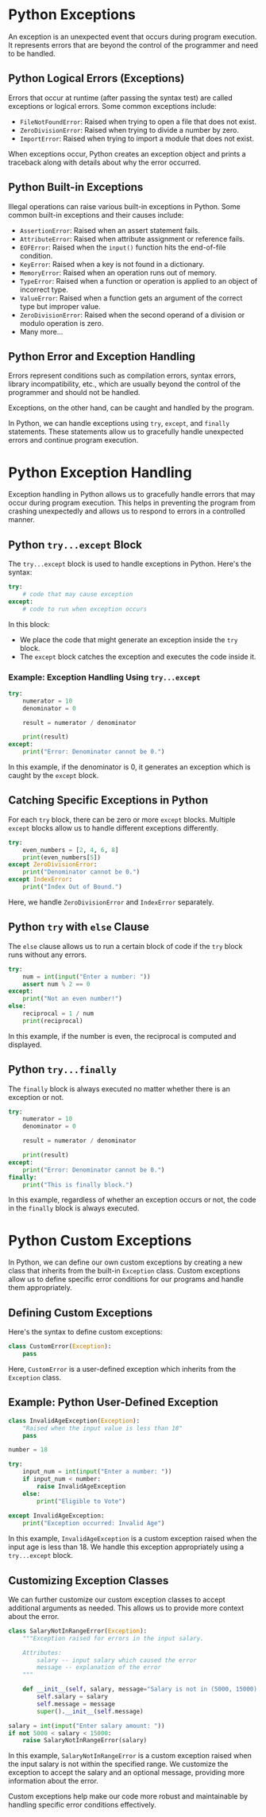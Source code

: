 # Python Exceptions

An exception is an unexpected event that occurs during program execution. It represents errors that are beyond the control of the programmer and need to be handled.

## Python Logical Errors (Exceptions)

Errors that occur at runtime (after passing the syntax test) are called exceptions or logical errors. Some common exceptions include:

- `FileNotFoundError`: Raised when trying to open a file that does not exist.
- `ZeroDivisionError`: Raised when trying to divide a number by zero.
- `ImportError`: Raised when trying to import a module that does not exist.

When exceptions occur, Python creates an exception object and prints a traceback along with details about why the error occurred.

## Python Built-in Exceptions

Illegal operations can raise various built-in exceptions in Python. Some common built-in exceptions and their causes include:

- `AssertionError`: Raised when an assert statement fails.
- `AttributeError`: Raised when attribute assignment or reference fails.
- `EOFError`: Raised when the `input()` function hits the end-of-file condition.
- `KeyError`: Raised when a key is not found in a dictionary.
- `MemoryError`: Raised when an operation runs out of memory.
- `TypeError`: Raised when a function or operation is applied to an object of incorrect type.
- `ValueError`: Raised when a function gets an argument of the correct type but improper value.
- `ZeroDivisionError`: Raised when the second operand of a division or modulo operation is zero.
- Many more...

## Python Error and Exception Handling

Errors represent conditions such as compilation errors, syntax errors, library incompatibility, etc., which are usually beyond the control of the programmer and should not be handled.

Exceptions, on the other hand, can be caught and handled by the program.

In Python, we can handle exceptions using `try`, `except`, and `finally` statements. These statements allow us to gracefully handle unexpected errors and continue program execution.

# Python Exception Handling

Exception handling in Python allows us to gracefully handle errors that may occur during program execution. This helps in preventing the program from crashing unexpectedly and allows us to respond to errors in a controlled manner.

## Python `try...except` Block

The `try...except` block is used to handle exceptions in Python. Here's the syntax:

```python
try:
    # code that may cause exception
except:
    # code to run when exception occurs
```

In this block:
- We place the code that might generate an exception inside the `try` block.
- The `except` block catches the exception and executes the code inside it.

### Example: Exception Handling Using `try...except`

```python
try:
    numerator = 10
    denominator = 0

    result = numerator / denominator

    print(result)
except:
    print("Error: Denominator cannot be 0.")
```

In this example, if the denominator is 0, it generates an exception which is caught by the `except` block.

## Catching Specific Exceptions in Python

For each `try` block, there can be zero or more `except` blocks. Multiple `except` blocks allow us to handle different exceptions differently.

```python
try:
    even_numbers = [2, 4, 6, 8]
    print(even_numbers[5])
except ZeroDivisionError:
    print("Denominator cannot be 0.")
except IndexError:
    print("Index Out of Bound.")
```

Here, we handle `ZeroDivisionError` and `IndexError` separately.

## Python `try` with `else` Clause

The `else` clause allows us to run a certain block of code if the `try` block runs without any errors.

```python
try:
    num = int(input("Enter a number: "))
    assert num % 2 == 0
except:
    print("Not an even number!")
else:
    reciprocal = 1 / num
    print(reciprocal)
```

In this example, if the number is even, the reciprocal is computed and displayed.

## Python `try...finally`

The `finally` block is always executed no matter whether there is an exception or not.

```python
try:
    numerator = 10
    denominator = 0

    result = numerator / denominator

    print(result)
except:
    print("Error: Denominator cannot be 0.")
finally:
    print("This is finally block.")
```

In this example, regardless of whether an exception occurs or not, the code in the `finally` block is always executed.

# Python Custom Exceptions

In Python, we can define our own custom exceptions by creating a new class that inherits from the built-in `Exception` class. Custom exceptions allow us to define specific error conditions for our programs and handle them appropriately.

## Defining Custom Exceptions

Here's the syntax to define custom exceptions:

```python
class CustomError(Exception):
    pass
```

Here, `CustomError` is a user-defined exception which inherits from the `Exception` class.

## Example: Python User-Defined Exception

```python
class InvalidAgeException(Exception):
    "Raised when the input value is less than 18"
    pass

number = 18

try:
    input_num = int(input("Enter a number: "))
    if input_num < number:
        raise InvalidAgeException
    else:
        print("Eligible to Vote")
        
except InvalidAgeException:
    print("Exception occurred: Invalid Age")
```

In this example, `InvalidAgeException` is a custom exception raised when the input age is less than 18. We handle this exception appropriately using a `try...except` block.

## Customizing Exception Classes

We can further customize our custom exception classes to accept additional arguments as needed. This allows us to provide more context about the error.

```python
class SalaryNotInRangeError(Exception):
    """Exception raised for errors in the input salary.

    Attributes:
        salary -- input salary which caused the error
        message -- explanation of the error
    """

    def __init__(self, salary, message="Salary is not in (5000, 15000) range"):
        self.salary = salary
        self.message = message
        super().__init__(self.message)

salary = int(input("Enter salary amount: "))
if not 5000 < salary < 15000:
    raise SalaryNotInRangeError(salary)
```

In this example, `SalaryNotInRangeError` is a custom exception raised when the input salary is not within the specified range. We customize the exception to accept the salary and an optional message, providing more information about the error.

Custom exceptions help make our code more robust and maintainable by handling specific error conditions effectively.
